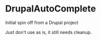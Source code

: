 # DrupalAutoComplete

Initial spin off from a Drupal project

Just don't use as is, it still needs cleanup.
